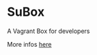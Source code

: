 # SuBox
A Vagrant Box for developers

More infos [here](https://brahimmachkouri.github.io/subox-infos)
